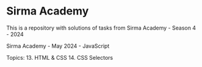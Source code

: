 # Sirma Academy

This is a repository with solutions of tasks from Sirma Academy - Season 4 - 2024

Sirma Academy - May 2024 - JavaScript

Topics:
13. HTML & CSS
14. CSS Selectors
